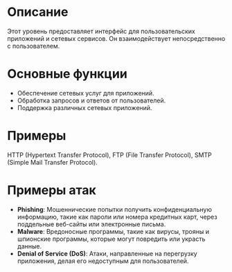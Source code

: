 # **Описание**
Этот уровень предоставляет интерфейс для пользовательских приложений и сетевых сервисов. Он взаимодействует непосредственно с пользователем.
# **Основные функции**
  - Обеспечение сетевых услуг для приложений.
  - Обработка запросов и ответов от пользователей.
  - Поддержка различных сетевых приложений.
# **Примеры**
HTTP (Hypertext Transfer Protocol), FTP (File Transfer Protocol), SMTP (Simple Mail Transfer Protocol).
# **Примеры атак**
  - **Phishing**: Мошеннические попытки получить конфиденциальную информацию, такие как пароли или номера кредитных карт, через поддельные веб-сайты или электронные письма.
  - **Malware**: Вредоносные программы, такие как вирусы, трояны и шпионские программы, которые могут повредить или украсть данные.
  - **Denial of Service (DoS)**: Атаки, направленные на перегрузку приложения, делая его недоступным для пользователей.